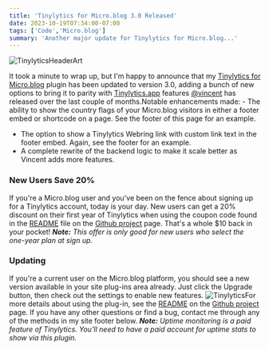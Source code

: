```yaml
---
title: 'Tinylytics for Micro.blog 3.0 Released'
date: 2023-10-19T07:34:00-07:00
tags: ['Code','Micro.blog']
summary: 'Another major update for Tinylytics for Micro.blog...'
---
```

![TinylyticsHeaderArt](/uploads/2023/tinylyticsheaderart.png "TinylyticsHeaderArt.png")

It took a minute to wrap up, but I'm happy to announce that my [Tinylytics for Micro.blog](https://micro.blog/account/plugins/view/101) plugin has been updated to version 3.0, adding a bunch of new options to bring it to parity with [Tinylytics.app](https://tinylytics.app) features [@vincent](https://micro.blog/vincent) has released over the last couple of months.Notable enhancements made: - The ability to show the country flags of your Micro.blog visitors in either a footer embed or shortcode on a page. See the footer of this page for an example.

- The option to show a Tinylytics Webring link with custom link text in the footer embed. Again, see the footer for an example.
- A complete rewrite of the backend logic to make it scale better as Vincent adds more features.

### New Users Save 20%

If you're a Micro.blog user and you've been on the fence about signing up for a Tinylytics account, today is your day. New users can get a 20% discount on their first year of Tinylytics when using the coupon code found in the [README](https://github.com/jimmitchell/Tinylytics-for-Micro.blog/blob/main/README.md) file on the [Github project](https://github.com/jimmitchell/Tinylytics-for-Micro.blog) page. That's a whole $10 back in your pocket! _**Note:** This offer is only good for new users who select the one-year plan at sign up._

### Updating

If you're a current user on the Micro.blog platform, you should see a new version available in your site plug-ins area already. Just click the Upgrade button, then check out the settings to enable new features. ![Tinylytics](/uploads/2023/tinylytics-3-update.png "tinylytics-3-update.png")For more details about using the plug-in, see the [README](https://github.com/jimmitchell/Tinylytics-for-Micro.blog/blob/main/README.md) on the [Github project](https://github.com/jimmitchell/Tinylytics-for-Micro.blog) page. If you have any other questions or find a bug, contact me through any of the methods in my site footer below. _**Note:** Uptime monitoring is a paid feature of Tinylytics. You'll need to have a paid account for uptime stats to show via this plugin._
